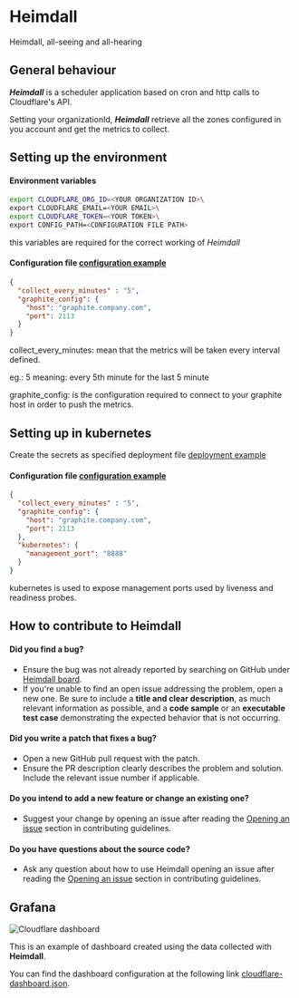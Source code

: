 # Heimdall
Heimdall, all-seeing and all-hearing

## General behaviour
**_Heimdall_** is a scheduler application based on cron and http calls to Cloudflare's API.

Setting your organizationId, **_Heimdall_** retrieve all the zones configured in you account and get the metrics to collect.
 
## Setting up the environment

#### Environment variables
```bash
export CLOUDFLARE_ORG_ID=<YOUR ORGANIZATION ID>\
export CLOUDFLARE_EMAIL=<YOUR EMAIL>\  
export CLOUDFLARE_TOKEN=<YOUR TOKEN>\
export CONFIG_PATH=<CONFIGURATION FILE PATH>
```
this variables are required for the correct working of *Heimdall*

#### Configuration file [configuration example](./example/config.json)
```json
{
  "collect_every_minutes" : "5",
  "graphite_config": {
    "host": "graphite.company.com",
    "port": 2113
  }
}
```
collect_every_minutes: mean that the metrics will be taken every interval defined. 

eg.: 5 meaning: every 5th minute for the last 5 minute

graphite_config: is the configuration required to connect to your graphite host in order to push the metrics.

## Setting up in kubernetes

Create the secrets as specified deployment file [deployment example](./kubernetes/deployment.yaml)

#### Configuration file [configuration example](./example/config_k8s.json)
```json
{
  "collect_every_minutes" : "5",
  "graphite_config": {
    "host": "graphite.company.com",
    "port": 2113
  },
  "kubernetes": {
    "management_port": "8888"
  }
}
```
kubernetes is used to expose management ports used by liveness and readiness probes.

## How to contribute to Heimdall

#### Did you find a bug?

* Ensure the bug was not already reported by searching on GitHub under [Heimdall board](https://github.com/lastminutedotcom/heimdall/issues).
* If you're unable to find an open issue addressing the problem, open a new one. Be sure to include a **title and clear description**, as much relevant information as possible, and a **code sample** or an **executable test case** demonstrating the expected behavior that is not occurring.

#### Did you write a patch that fixes a bug?

* Open a new GitHub pull request with the patch.
* Ensure the PR description clearly describes the problem and solution. Include the relevant issue number if applicable.

#### Do you intend to add a new feature or change an existing one?

* Suggest your change by opening an issue after reading the [Opening an issue](./CONTRIBUTING.md#opening-an-issue) section in contributing guidelines.

#### Do you have questions about the source code?

* Ask any question about how to use Heimdall opening an issue after reading the [Opening an issue](./CONTRIBUTING.md#opening-an-issue) section in contributing guidelines.

## Grafana

![Cloudflare dashboard](grafana/Grafana-Cloudflare-Dashboard.jpg "Cloudflare dashboard")

This is an example of dashboard created using the data collected with **Heimdall**.
 
You can find the dashboard configuration at the following link [cloudflare-dashboard.json](./grafana/cloudflare-dashboard.json). 
